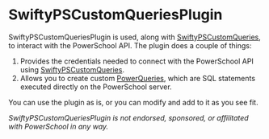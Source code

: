 # SwiftyPSCustomQueriesPlugin
SwiftyPSCustomQueriesPlugin is used, along with [SwiftyPSCustomQueries](https://github.com/NRCA/SwiftyPSCustomQueries), to interact with the PowerSchool API. The plugin does a couple of things:
1. Provides the credentials needed to connect with the PowerSchool API using [SwiftyPSCustomQueries](https://github.com/NRCA/SwiftyPSCustomQueries).
2. Allows you to create custom [PowerQueries](https://support.powerschool.com/developer/#/page/powerqueries), which are SQL statements executed directly on the PowerSchool server.

You can use the plugin as is, or you can modify and add to it as you see fit.

_SwiftyPSCustomQueriesPlugin is not endorsed, sponsored, or affilitated with PowerSchool in any way._

